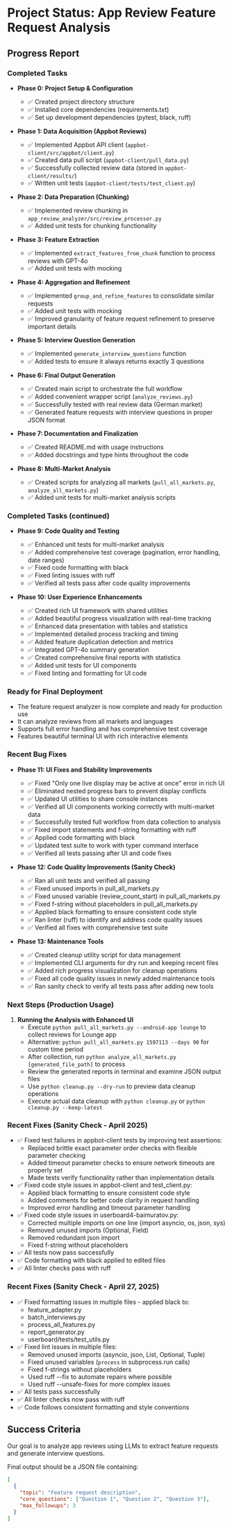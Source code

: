 # Project Status: App Review Feature Request Analysis

## Progress Report

### Completed Tasks
- **Phase 0: Project Setup & Configuration**
  - ✅ Created project directory structure
  - ✅ Installed core dependencies (requirements.txt)
  - ✅ Set up development dependencies (pytest, black, ruff)
  
- **Phase 1: Data Acquisition (Appbot Reviews)**
  - ✅ Implemented Appbot API client (`appbot-client/src/appbot/client.py`)
  - ✅ Created data pull script (`appbot-client/pull_data.py`)
  - ✅ Successfully collected review data (stored in `appbot-client/results/`)
  - ✅ Written unit tests (`appbot-client/tests/test_client.py`)

- **Phase 2: Data Preparation (Chunking)**
  - ✅ Implemented review chunking in `app_review_analyzer/src/review_processor.py`
  - ✅ Added unit tests for chunking functionality

- **Phase 3: Feature Extraction**
  - ✅ Implemented `extract_features_from_chunk` function to process reviews with GPT-4o
  - ✅ Added unit tests with mocking

- **Phase 4: Aggregation and Refinement**
  - ✅ Implemented `group_and_refine_features` to consolidate similar requests
  - ✅ Added unit tests with mocking
  - ✅ Improved granularity of feature request refinement to preserve important details

- **Phase 5: Interview Question Generation**
  - ✅ Implemented `generate_interview_questions` function
  - ✅ Added tests to ensure it always returns exactly 3 questions

- **Phase 6: Final Output Generation**
  - ✅ Created main script to orchestrate the full workflow
  - ✅ Added convenient wrapper script (`analyze_reviews.py`)
  - ✅ Successfully tested with real review data (German market)
  - ✅ Generated feature requests with interview questions in proper JSON format

- **Phase 7: Documentation and Finalization**
  - ✅ Created README.md with usage instructions
  - ✅ Added docstrings and type hints throughout the code

- **Phase 8: Multi-Market Analysis**
  - ✅ Created scripts for analyzing all markets (`pull_all_markets.py`, `analyze_all_markets.py`)
  - ✅ Added unit tests for multi-market analysis scripts

### Completed Tasks (continued)
- **Phase 9: Code Quality and Testing**
  - ✅ Enhanced unit tests for multi-market analysis
  - ✅ Added comprehensive test coverage (pagination, error handling, date ranges)
  - ✅ Fixed code formatting with black
  - ✅ Fixed linting issues with ruff
  - ✅ Verified all tests pass after code quality improvements

- **Phase 10: User Experience Enhancements**
  - ✅ Created rich UI framework with shared utilities
  - ✅ Added beautiful progress visualization with real-time tracking 
  - ✅ Enhanced data presentation with tables and statistics
  - ✅ Implemented detailed process tracking and timing
  - ✅ Added feature duplication detection and metrics
  - ✅ Integrated GPT-4o summary generation
  - ✅ Created comprehensive final reports with statistics
  - ✅ Added unit tests for UI components
  - ✅ Fixed linting and formatting for UI code

### Ready for Final Deployment
- The feature request analyzer is now complete and ready for production use
- It can analyze reviews from all markets and languages
- Supports full error handling and has comprehensive test coverage
- Features beautiful terminal UI with rich interactive elements

### Recent Bug Fixes
- **Phase 11: UI Fixes and Stability Improvements**
  - ✅ Fixed "Only one live display may be active at once" error in rich UI
  - ✅ Eliminated nested progress bars to prevent display conflicts
  - ✅ Updated UI utilities to share console instances
  - ✅ Verified all UI components working correctly with multi-market data
  - ✅ Successfully tested full workflow from data collection to analysis
  - ✅ Fixed import statements and f-string formatting with ruff
  - ✅ Applied code formatting with black
  - ✅ Updated test suite to work with typer command interface
  - ✅ Verified all tests passing after UI and code fixes

- **Phase 12: Code Quality Improvements (Sanity Check)**
  - ✅ Ran all unit tests and verified all passing
  - ✅ Fixed unused imports in pull_all_markets.py
  - ✅ Fixed unused variable (review_count_start) in pull_all_markets.py
  - ✅ Fixed f-string without placeholders in pull_all_markets.py
  - ✅ Applied black formatting to ensure consistent code style
  - ✅ Ran linter (ruff) to identify and address code quality issues
  - ✅ Verified all fixes with comprehensive test suite

- **Phase 13: Maintenance Tools**
  - ✅ Created cleanup utility script for data management
  - ✅ Implemented CLI arguments for dry run and keeping recent files
  - ✅ Added rich progress visualization for cleanup operations
  - ✅ Fixed all code quality issues in newly added maintenance tools
  - ✅ Ran sanity check to verify all tests pass after adding new tools

### Next Steps (Production Usage)
1. **Running the Analysis with Enhanced UI**
   - Execute `python pull_all_markets.py --android-app lounge` to collect reviews for Lounge app
   - Alternative: `python pull_all_markets.py 1597113 --days 90` for custom time period
   - After collection, run `python analyze_all_markets.py [generated_file_path]` to process
   - Review the generated reports in terminal and examine JSON output files
   - Use `python cleanup.py --dry-run` to preview data cleanup operations
   - Execute actual data cleanup with `python cleanup.py` or `python cleanup.py --keep-latest`

### Recent Fixes (Sanity Check - April 2025)
- ✅ Fixed test failures in appbot-client tests by improving test assertions:
  - Replaced brittle exact parameter order checks with flexible parameter checking
  - Added timeout parameter checks to ensure network timeouts are properly set
  - Made tests verify functionality rather than implementation details
- ✅ Fixed code style issues in appbot-client and test_client.py:
  - Applied black formatting to ensure consistent code style
  - Added comments for better code clarity in request handling
  - Improved error handling and timeout parameter handling
- ✅ Fixed code style issues in userboard4-baimuratov.py:
  - Corrected multiple imports on one line (import asyncio, os, json, sys)
  - Removed unused imports (Optional, Field)
  - Removed redundant json import
  - Fixed f-string without placeholders
- ✅ All tests now pass successfully
- ✅ Code formatting with black applied to edited files
- ✅ All linter checks pass with ruff

### Recent Fixes (Sanity Check - April 27, 2025)
- ✅ Fixed formatting issues in multiple files - applied black to:
  - feature_adapter.py
  - batch_interviews.py
  - process_all_features.py
  - report_generator.py
  - userboard/tests/test_utils.py
- ✅ Fixed lint issues in multiple files:
  - Removed unused imports (asyncio, json, List, Optional, Tuple)
  - Fixed unused variables (`process` in subprocess.run calls)
  - Fixed f-strings without placeholders
  - Used ruff --fix to automate repairs where possible
  - Used ruff --unsafe-fixes for more complex issues
- ✅ All tests pass successfully
- ✅ All linter checks now pass with ruff
- ✅ Code follows consistent formatting and style conventions


## Success Criteria
Our goal is to analyze app reviews using LLMs to extract feature requests and generate interview questions.

Final output should be a JSON file containing:
```json
[
  {
    "topic": "Feature request description",
    "core_questions": ["Question 1", "Question 2", "Question 3"],
    "max_followups": 3
  }
]
```